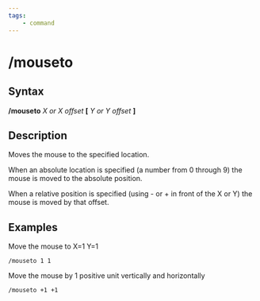 ```yaml
---
tags:
    - command
---
```

# /mouseto

## Syntax
**/mouseto** _X or X offset_ **[** _Y or Y offset_ **]**

## Description

Moves the mouse to the specified location.

When an absolute location is specified (a number from 0 through 9) the mouse is moved to the absolute position.

When a relative position is specified (using - or + in front of the X or Y) the mouse is moved by that offset.

## Examples

Move the mouse to X=1 Y=1

```text
/mouseto 1 1
```

Move the mouse by 1 positive unit vertically and horizontally

```text
/mouseto +1 +1
```
